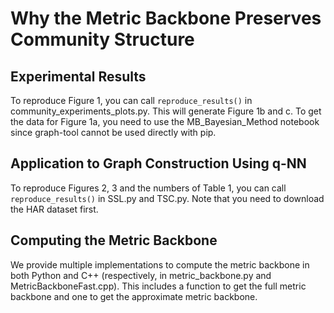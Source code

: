 # Why the Metric Backbone Preserves Community Structure

## Experimental Results

To reproduce Figure 1, you can call ```reproduce_results()``` in community_experiments_plots.py. This will generate Figure 1b and c. 
To get the data for Figure 1a, you need to use the MB_Bayesian_Method notebook since graph-tool cannot be used directly with pip. 

## Application to Graph Construction Using q-NN

To reproduce Figures 2, 3 and the numbers of Table 1, you can call ```reproduce_results()``` in SSL.py and TSC.py. 
Note that you need to download the HAR dataset first.

## Computing the Metric Backbone

We provide multiple implementations to compute the metric backbone in both Python and C++ (respectively, in metric_backbone.py and MetricBackboneFast.cpp). This includes a function to get the full metric backbone and one to get the approximate metric backbone.
